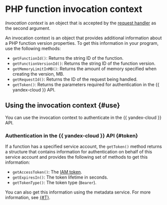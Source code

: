 # PHP function invocation context

_Invocation context_ is an object that is accepted by the [request handler](handler.md) as the second argument.

An invocation context is an object that provides additional information about a PHP function version properties. To get this information in your program, use the following methods:
* `getFunctionId()`: Returns the string ID of the function.
* `getFunctionVersionId()`: Returns the string ID of the function version.
* `getMemoryLimitInMB()`: Returns the amount of memory specified when creating the version, MB.
* `getRequestId()`: Returns the ID of the request being handled.
* `getToken()`: Returns the parameters required for authentication in the {{ yandex-cloud }} API.

## Using the invocation context {#use}

You can use the invocation context to authenticate in the {{ yandex-cloud }} API.

### Authentication in the {{ yandex-cloud }} API {#token}

If a function has a specified service account, the `getToken()` method returns a structure that contains information for authentication on behalf of this service account and provides the following set of methods to get this information:
* `getAccessToken()`: The [IAM token](../../../iam/concepts/authorization/iam-token.md).
* `getExpiresIn()`: The token lifetime in seconds.
* `getTokenType()`: The token type (`Bearer`).

You can also get this information using the metadata service. For more information, see [{#T}](../../../compute/operations/vm-connect/auth-inside-vm.md#auth-inside-vm).
